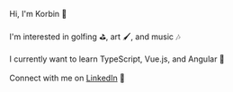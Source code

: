 Hi, I'm Korbin 👋  
<br>
I'm interested in golfing ⛳, art 🖌, and music 🎶  
<br>
I currently want to learn TypeScript, Vue.js, and Angular 📓  
<br>
Connect with me on <a href='https://www.linkedin.com/in/korbinwesterfield/'>LinkedIn</a> 🤝  
